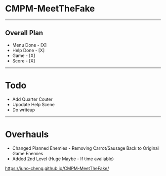 # CMPM-MeetTheFake
---
## Overall Plan

- Menu Done - [X]
- Help Done - [X]
- Game - [X]
- Score - [X]



---
# Todo
- Add Quarter Couter
- Upodate Help Scene
- Do writeup

---
# Overhauls
- Changed Planned Enemies - Removing Carrot/Sausage Back to Original Game Enemies
- Added 2nd Level (Huge Maybe - If time avaliable)

https://juno-cheng.github.io/CMPM-MeetTheFake/
